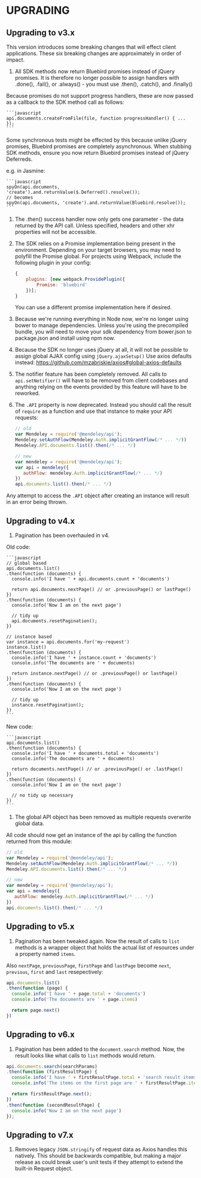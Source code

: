# UPGRADING

## Upgrading to v3.x

This version introduces some breaking changes that will effect client applications. These six breaking changes are approximately in order of impact.

1.  All SDK methods now return Bluebird promises instead of jQuery promises. It is therefore no longer possible to assign handlers with .done(), .fail(),
or .always() - you must use .then(), .catch(), and .finally()

  Because promises do not support progress handlers, these are now passed as a callback to the SDK method call as follows:

    ```javascript
    api.documents.createFromFile(file, function progressHandler() { ... });
    ```

  Some synchronous tests might be effected by this because unlike jQuery promises, Bluebird promises are completely asynchronous. When stubbing SDK methods, ensure you now return Bluebird promises instead of jQuery Deferreds.

  e.g. in Jasmine:

    ```javascript
    spyOn(api.documents, 'create').and.returnValue($.Deferred().resolve());
    // becomes
    spyOn(api.documents, 'create').and.returnValue(Bluebird.resolve());
    ```

1. The .then() success handler now only gets one parameter - the data returned by
the API call. Unless specified, headers and other xhr properties will not be accessible.

1. The SDK relies on a Promise implementation being present in the environment.
Depending on your target browsers, you may need to polyfill the Promise global.
For projects using Webpack, include the following plugin in your config:

    ```javascript
    {
        plugins: [new webpack.ProvidePlugin({
            Promise: 'bluebird'
        })];
    }
    ```

    You can use a different promise implementation here if desired.

1. Because we're running everything in Node now, we're no longer using bower to manage dependencies. Unless you're using the precompiled bundle, you will need to move your sdk dependency from bower.json to package.json and install using npm now.

1. Because the SDK no longer uses jQuery at all, it will not be possible to assign
global AJAX config using `jQuery.ajaxSetup()`
Use axios defaults instead:
https://github.com/mzabriskie/axios#global-axios-defaults

1. The notifier feature has been completely removed. All calls to `api.setNotifier()` will have to be removed from client codebases and anything relying on the events provided by this feature will have to be reworked.

1. The `.API` property is now deprecated.  Instead you should call the result of `require` as a function and use that instance to make your API requests:

    ```javascript
    // old
    var Mendeley = require('@mendeley/api');
    Mendeley.setAuthFlow(Mendeley.Auth.implicitGrantFlow(/* ... */))
    Mendeley.API.documents.list().then(/* ... */)

    // new
    var mendeley = require('@mendeley/api');
    var api = mendeley({
       authFlow: mendeley.Auth.implicitGrantFlow(/* ... */)
    })
    api.documents.list().then(/* ... */)
    ```

  Any attempt to access the `.API` object after creating an instance will result in an error being thrown.

## Upgrading to v4.x

1. Pagination has been overhauled in v4.

  Old code:

    ```javascript
    // global based
    api.documents.list()
    .then(function (documents) {
      console.info('I have ' + api.documents.count + 'documents')

      return api.documents.nextPage() // or .previousPage() or lastPage()
    })
    .then(function (documents) {
      console.info('Now I am on the next page')

      // tidy up
      api.documents.resetPagination();
    })

    // instance based
    var instance = api.documents.for('my-request')
    instance.list()
    .then(function (documents) {
      console.info('I have ' + instance.count + 'documents')
      console.info('The documents are ' + documents)

      return instance.nextPage() // or .previousPage() or lastPage()
    })
    .then(function (documents) {
      console.info('Now I am on the next page')

      // tidy up
      instance.resetPagination();
    })
    ```

  New code:

    ```javascript
    api.documents.list()
    .then(function (documents) {
      console.info('I have ' + documents.total + 'documents')
      console.info('The documents are ' + documents)

      return documents.nextPage() // or .previousPage() or .lastPage()
    })
    .then(function (documents) {
      console.info('Now I am on the next page')

      // no tidy up necessary
    })
    ```

1. The global API object has been removed as multiple requests overwrite global data.

  All code should now get an instance of the api by calling the function returned from this module:

  ```javascript
  // old
  var Mendeley = require('@mendeley/api');
  Mendeley.setAuthFlow(Mendeley.Auth.implicitGrantFlow(/* ... */))
  Mendeley.API.documents.list().then(/* ... */)

  // new
  var mendeley = require('@mendeley/api');
  var api = mendeley({
     authFlow: mendeley.Auth.implicitGrantFlow(/* ... */)
  })
  api.documents.list().then(/* ... */)
  ```

## Upgrading to v5.x

1. Pagination has been tweaked again. Now the result of calls to `list` methods is a wrapper object that holds the actual list of resources under a property named `items`.

  Also `nextPage`, `previousPage`, `firstPage` and `lastPage` become `next`, `previous`, `first` and `last` resepectively:

  ```javascript
  api.documents.list()
  .then(function (page) {
    console.info('I have ' + page.total + 'documents')
    console.info('The documents are ' + page.items)

    return page.next()
  })
  ```


## Upgrading to v6.x

1. Pagination has been added to the `document.search` method. Now, the result looks like what calls to `list` methods would return.

  ```javascript
  api.documents.search(searchParams)
  .then(function (firstResultPage) {
    console.info('I have ' + firstResultPage.total + 'search result items in total');
    console.info('The items on the first page are ' + firstResultPage.items);

    return firstResultPage.next();
  })
  .then(function (secondResultPage) {
    console.info('Now I am on the next page')
  });
  ```

## Upgrading to v7.x

1. Removes legacy `JSON.stringify` of request data as Axios handles this natively. This should be backwards compatible, but making a major release as could break user's unit tests if they attempt to extend the built-in Request object.
